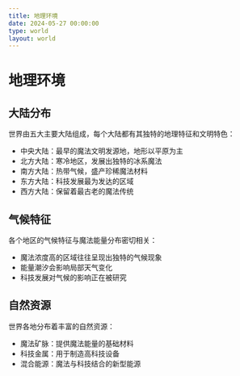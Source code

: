 ```yaml
---
title: 地理环境
date: 2024-05-27 00:00:00
type: world
layout: world
---
```


# 地理环境

## 大陆分布

世界由五大主要大陆组成，每个大陆都有其独特的地理特征和文明特色：

- 中央大陆：最早的魔法文明发源地，地形以平原为主
- 北方大陆：寒冷地区，发展出独特的冰系魔法
- 南方大陆：热带气候，盛产珍稀魔法材料
- 东方大陆：科技发展最为发达的区域
- 西方大陆：保留着最古老的魔法传统

## 气候特征

各个地区的气候特征与魔法能量分布密切相关：

- 魔法浓度高的区域往往呈现出独特的气候现象
- 能量潮汐会影响局部天气变化
- 科技发展对气候的影响正在被研究

## 自然资源

世界各地分布着丰富的自然资源：

- 魔法矿脉：提供魔法能量的基础材料
- 科技金属：用于制造高科技设备
- 混合能源：魔法与科技结合的新型能源 